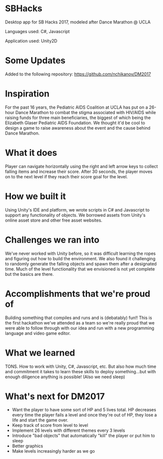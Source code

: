 # SBHacks
Desktop app for SB Hacks 2017, modeled after Dance Marathon @ UCLA

Languages used: C#, Javascript

Application used: Unity2D

# Some Updates 
Added to the following repository: https://github.com/nchikanov/DM2017

# Inspiration
For the past 16 years, the Pediatric AIDS Coalition at UCLA has put on a 26-hour Dance Marathon to combat the stigma associated with HIV/AIDS while raising funds for three main beneficiaries, the biggest of which being the Elizabeth Glaser Pediatric AIDS Foundation. We thought it'd be cool to design a game to raise awareness about the event and the cause behind Dance Marathon.

# What it does
Player can navigate horizontally using the right and left arrow keys to collect falling items and increase their score. After 30 seconds, the player moves on to the next level if they reach their score goal for the level.

# How we built it
Using Unity's IDE and platform, we wrote scripts in C# and Javascript to support any functionality of objects. We borrowed assets from Unity's online asset store and other free asset websites.

# Challenges we ran into
We've never worked with Unity before, so it was difficult learning the ropes and figuring out how to build the environment. We also found it challenging to randomly generate the falling objects and spawn them after a designated time. Much of the level functionality that we envisioned is not yet complete but the basics are there.

# Accomplishments that we're proud of
Building something that compiles and runs and is (debatably) fun!! This is the first hackathon we've attended as a team so we're really proud that we were able to follow through with our idea and run with a new programming language and video game editor.

# What we learned
TONS. How to work with Unity, C#, Javascript, etc. But also how much time and commitment it takes to learn these skills to deploy something...but with enough diligence anything is possible! (Also we need sleep)

# What's next for DM2017
- Want the player to have some sort of HP and 5 lives total. HP decreases every time the player fails a level and once they're out of HP, they lose a life and start the game over.
- Keep track of score from level to level
- Implement 26 levels with different themes every 3 levels
- Introduce "bad objects" that automatically "kill" the player or put him to sleep
- Better graphics
- Make levels increasingly harder as we go
